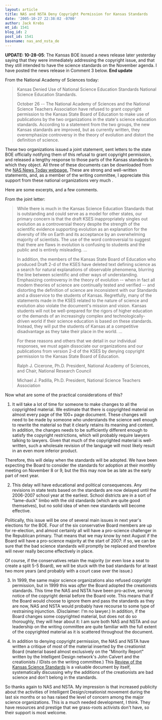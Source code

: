 ```yaml
---
layout: article
title: NAS and NSTA Deny Copyright Permission for Kansas Standards
date: '2005-10-27 22:38:02 -0700'
author: Jack Krebs
mt_id: 1541
blog_id: 2
post_id: 1541
basename: nas_and_nsta_de
---
```

**UPDATE: 10-28-05**:  The Kansas BOE issued a news release later yesterday saying that they were immediately addressing the copyright issue, and that they still intended to have the science standards on the November agenda.  I have posted the news release in Comment 3 below.  **End update**

From the National Academy of Sciences today:

> Kansas Denied Use of National Science Education Standards
> National Science Education Standards.
> 
> October 26 -- The National Academy of Sciences and the National Science Teachers Association have refused to grant copyright permission to the Kansas State Board of Education to make use of publications by the two organizations in the state's science education standards. According to a statement from the two groups, the new Kansas standards are improved, but as currently written, they overemphasize controversy in the theory of evolution and distort the definition of science.

These two organizations issued a joint statement, sent letters to the state BOE officially notifying them of this refusal to grant copyright permission, and released a lengthy response to those parts of the Kansas standards to which they object.  All three of these documents can be downloaded from the [NAS News Today webpage.](http://www.nationalacademies.org/morenews/20051027.html)  These are strong and well-written statements, and, as a member of the writing committee, I appreciate this support from these national organizations very much . 

Here are some excerpts, and a few comments.

From the joint letter:

> While there is much in the Kansas Science Education Standards that is outstanding and could serve as a model for other states, our primary concern is that the draft KSES inappropriately singles out evolution as a controversial theory despite the strength of the scientific evidence supporting evolution as an explanation for the diversity of life on Earth and its acceptance by an overwhelming majority of scientists.  The use of the word controversial to suggest that there are flaws in evolution is confusing to students and the public and is entirely misleading. ...
> 
> In addition, the members of the Kansas State Board of Education who produced Draft 2-d of the KSES have deleted text defining science as a search for natural explanations of observable phenomena, blurring the line between scientific and other ways of understanding.  Emphasizing controversy in the theory of evolution -- when in fact all modern theories of science are continually tested and verified -- and distorting the definition of science are inconsistent with our Standards and a disservice to the students of Kansas. Regretfully, many of the statements made in the KSES related to the nature of science and evolution also violate the document's mission and vision.  Kansas students will not be well-prepared for the rigors of higher education or the demands of an increasingly complex and technologically-driven world if their science education is based on these standards.  Instead, they will put the students of Kansas at a competitive disadvantage as they take their place in the world. ...
> 
> For these reasons and others that we detail in our individual responses, we must again dissociate our organizations and our publications from version 2-d of the KSES by denying copyright permission to the Kansas State Board of Education.  
> 
> Ralph J. Cicerone, Ph.D. 
> President, National Academy of Sciences, and Chair, National Research Council 
> 
> Michael J. Padilla, Ph.D. 
> President, National Science Teachers Association 

Now what are some of the practical considerations of this?

1.  It will take a lot of time for someone to make changes to all the copyrighted material. We estimate that there is copyrighted material on almost every page of the 100+ page document.  These changes will need to be made by someone who understands the science well enough to rewrite the material so that it clearly retains its meaning and content.  In addition, the changes needs to be sufficiently different enough to satisfy the copyright restrictions, which will probably require lawyers talking to lawyers.  Given that much of the copyrighted material is well-written, such a wholesale revision of the language will most likely result in an even more inferior product.

Therefore, this will delay when the standards will be adopted.  We have been expecting the Board to consider the standards for adoption at their monthly meeting on November 8 or 9, but the this may now be as late as the early part of next year.

2.  This delay will have educational and political consequences.  Any revisions in state tests based on the standards are now delayed until the 2006-2007 school year at the earliest.  School districts are in a sort of "lame-duck" limbo with the old standards (which are quite good themselves), but no solid idea of when new standards will become effective.

Politically, this issue will be one of several main issues in next year's elections for the BOE.  Four of the six conservative Board members are up for re-election, and almost certainly all will have a pro-science challenger in the Republican primary.  That means that we may know by next August if the Board will have a pro-science majority at the start of 2007: if so, we can be sure that the bad science standards will promptly be replaced and therefore will never really become effectively in place.

Of course, if the conservatives retain the majority (or even lose a seat to create a split 5-5 Board), we will be stuck with the bad standards for at least two more years (and probably with a court case over the issue.)

3.  In 1999, the same major science organizations also refused copyright permission, but in 1999 this was _after_ the Board adopted the creationists standards.  This time the NAS and NSTA have been pro-active, serving notice of the copyright denial before the Board vote.  This means that if the Board would choose to ignore them and pass the standards as they are now, NAS and NSTA would probably have recourse to some type of restraining injunction.  (Disclaimer: I'm no lawyer.)  In addition, if the Board changes some copyrighted material, but does not do so thoroughly, they will hear about it:  I am sure both NAS and NSTA and our leadership on the writing committee are quite familiar with the full extent of the copyrighted material as it is scattered throughout the document.

4.  In addition to denying copyright permission, the NAS and NSTA have written a critique of most of the material inserted by the creationist Board (material based almost exclusively on the "Minority Report" written by the Intelligent Design network's John Calvert and the creationists / IDists on the writing committee.)  This [ Review of the Kansas Science Standards](http://www.nationalacademies.org/morenews/includes/20051027c.pdf) is a valuable document by itself, systematically discussing why the additions of the creationists are bad science and don't belong in the standards.

So thanks again to NAS and NSTA.  My impression is that increased publicity about the activities of Intelligent Design/creationist movement during the last six months or so has raised the level of concern among the major science organizations.  This is a much needed development, I think.  They have resources and prestige that we grass-roots activists don't have, so their support is most welcome.
